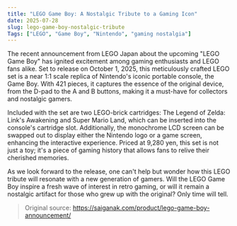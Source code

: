 ```yaml
---
title: "LEGO Game Boy: A Nostalgic Tribute to a Gaming Icon"
date: 2025-07-28
slug: lego-game-boy-nostalgic-tribute
Tags: ["LEGO", "Game Boy", "Nintendo", "gaming nostalgia"]
---
```


The recent announcement from LEGO Japan about the upcoming "LEGO Game Boy" has ignited excitement among gaming enthusiasts and LEGO fans alike. Set to release on October 1, 2025, this meticulously crafted LEGO set is a near 1:1 scale replica of Nintendo's iconic portable console, the Game Boy. With 421 pieces, it captures the essence of the original device, from the D-pad to the A and B buttons, making it a must-have for collectors and nostalgic gamers.

Included with the set are two LEGO-brick cartridges: The Legend of Zelda: Link's Awakening and Super Mario Land, which can be inserted into the console's cartridge slot. Additionally, the monochrome LCD screen can be swapped out to display either the Nintendo logo or a game screen, enhancing the interactive experience. Priced at 9,280 yen, this set is not just a toy; it's a piece of gaming history that allows fans to relive their cherished memories.

As we look forward to the release, one can't help but wonder how this LEGO tribute will resonate with a new generation of gamers. Will the LEGO Game Boy inspire a fresh wave of interest in retro gaming, or will it remain a nostalgic artifact for those who grew up with the original? Only time will tell.
> Original source: https://saiganak.com/product/lego-game-boy-announcement/